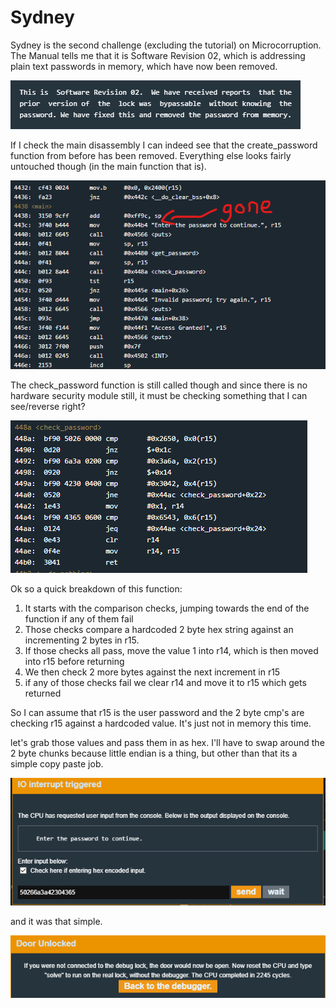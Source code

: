 # Sydney

Sydney is the second challenge (excluding the tutorial) on Microcorruption.
The Manual tells me that it is Software Revision 02, which is addressing plain text passwords in memory, which have now been removed.

![Changes](Images/Sydney/SYD-changes.png)

If I check the main disassembly I can indeed see that the create_password function from before has been removed.
Everything else looks fairly untouched though (in the main function that is).

![main](Images/Sydney/SYD-main.png)

The check_password function is still called though and since there is no hardware security module still, it must be checking something that I can see/reverse right?

![check password](Images/Sydney/SYD-checkpw.png)

Ok so a quick breakdown of this function:

1. It starts with the comparison checks, jumping towards the end of the function if any of them fail
2. Those checks compare a hardcoded 2 byte hex string against an incrementing 2 bytes in r15.
3. If those checks all pass, move the value 1 into r14, which is then moved into r15 before returning
4. We then check 2 more bytes against the next increment in r15
5. if any of those checks fail we clear r14 and move it to r15 which gets returned

So I can assume that r15 is the user password and the 2 byte cmp's are checking r15 against a hardcoded value. It's just not in memory this time.

let's grab those values and pass them in as hex. I'll have to swap around the 2 byte chunks because little endian is a thing, but other than that its a simple copy paste job.

![password](Images/Sydney/SYD-pwinput.png)

and it was that simple.

![success](Images/Sydney/SYD-success.png)
